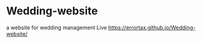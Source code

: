 # Wedding-website
 a website for wedding management
 Live https://errortax.github.io/Wedding-website/
